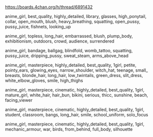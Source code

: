 https://boards.4chan.org/h/thread/6891432

anime_girl, best_quality, highly_detailed, library, glasses,  high_ponytail, collar, open_mouth, blush, heavy_breathing, squatting, open_pussy, pussy_juice, fishnets, looking_up

anime_girl, topless, long_hair, embarrassed, blush, plump_body, exhibitionism, outdoors,  crowd,  audience, surrendered

anime_girl,  bandage, ballgag, blindfold, womb_tattoo, squatting, pussy_juice, dripping_pussy, sweat_steam, arms_above_head







anime_girl, masterpiece, highly_detailed, best_quality, 1girl, petite, pointy_ears,  glowing_eyes, narrow_shoulder, witch_hat, teenage, small_ breasts, blonde_hair, long_hair, low_twintails, green_dress, slit_dress,  white_elbow_gloves, smile, high_thighs

anime_girl, masterpiece, cinematic, highly_detailed, best_quality, 1girl, mature_girl, white_hair, hair_bun, bikini, serious, thicc, sunshine, beach, facing_viewer

anime_girl, masterpiece, cinematic, highly_detailed, best_quality, 1girl, student, classroom, bangs, long_hair, smile,  school_uniform, solo_focus

anime_girl, masterpiece, cinematic, highly_detailed, best_quality, 1girl, mechanic_armour, war, birds, from_behind, full_body, silhouette
